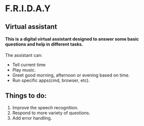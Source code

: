 # F.R.I.D.A.Y
## Virtual assistant
#### This is a digital virtual assistant designed to answer some basic questions and help in different tasks. <br/>
The assistant can: <br/>
* Tell current time
* Play music.
* Greet good morning, afternoon or evening based on time.
* Run specific apps(cmd, browser, etc).

## Things to do:
1. Improve the speech recognition.
2. Respond to more variety of questions.
3. Add error handling.
